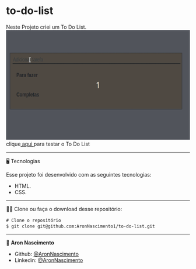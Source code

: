 # to-do-list

Neste Projeto criei um To Do List.<br>
<a href="https://aronnascimento1.github.io/CRUD/"><img src="/assets/to-do-list.gif" width="600px" height="300px"></a><br>
clique<a href="https://aronnascimento1.github.io/to-do-list/"> aqui </a>para testar o To Do List

_________
🖥️ Tecnologias

Esse projeto foi desenvolvido com as seguintes tecnologias:

- HTML.
- CSS.

_________
🧑‍💻 Clone ou faça o download desse repositório:

```
# Clone o repositório
$ git clone git@github.com:AronNascimento1/to-do-list.git
```


_________

👤 **Aron Nascimento**
* Github: [@AronNascimento](https://github.com/AronNascimento1)
* Linkedin: [@AronNascimento](https://www.linkedin.com/in/aron-nascimento-a09bbba0/)



